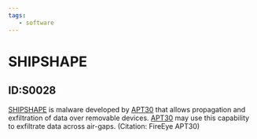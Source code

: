 ```yaml
---
tags:
   - software
---
```

# SHIPSHAPE
## ID:S0028
[SHIPSHAPE](software/S0028) is malware developed by [APT30](groups/G0013) that allows propagation and exfiltration of data over removable devices. [APT30](groups/G0013) may use this capability to exfiltrate data across air-gaps. (Citation: FireEye APT30)
